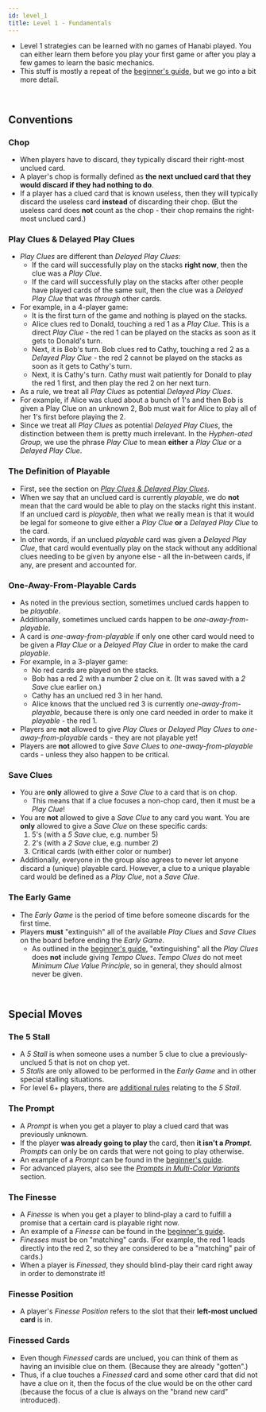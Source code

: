 ```yaml
---
id: level_1
title: Level 1 - Fundamentals
---
```


- Level 1 strategies can be learned with no games of Hanabi played. You can either learn them before you play your first game or after you play a few games to learn the basic mechanics.
- This stuff is mostly a repeat of the [beginner's guide](beginner.md), but we go into a bit more detail.

<br />

## Conventions

### Chop

- When players have to discard, they typically discard their right-most unclued card.
- A player's chop is formally defined as **the next unclued card that they would discard if they had nothing to do**.
- If a player has a clued card that is known useless, then they will typically discard the useless card **instead** of discarding their chop. (But the useless card does **not** count as the chop - their chop remains the right-most unclued card.)

### Play Clues & Delayed Play Clues

- *Play Clues* are different than *Delayed Play Clues*:
  - If the card will successfully play on the stacks **right now**, then the clue was a *Play Clue*.
  - If the card will successfully play on the stacks after other people have played cards of the same suit, then the clue was a *Delayed Play Clue* that was *through* other cards.
- For example, in a 4-player game:
  - It is the first turn of the game and nothing is played on the stacks.
  - Alice clues red to Donald, touching a red 1 as a *Play Clue*. This is a direct *Play Clue* - the red 1 can be played on the stacks as soon as it gets to Donald's turn.
  - Next, it is Bob's turn. Bob clues red to Cathy, touching a red 2 as a *Delayed Play Clue* - the red 2 cannot be played on the stacks as soon as it gets to Cathy's turn.
  - Next, it is Cathy's turn. Cathy must wait patiently for Donald to play the red 1 first, and then play the red 2 on her next turn.
- As a rule, we treat all *Play Clues* as potential *Delayed Play Clues*.
- For example, if Alice was clued about a bunch of 1's and then Bob is given a Play Clue on an unknown 2, Bob must wait for Alice to play all of her 1's first before playing the 2.
- Since we treat all *Play Clues* as potential *Delayed Play Clues*, the distinction between them is pretty much irrelevant. In the *Hyphen-ated Group*, we use the phrase *Play Clue* to mean **either** a *Play Clue* or a *Delayed Play Clue*.

### The Definition of Playable

- First, see the section on *[Play Clues & Delayed Play Clues](#play-clues--delayed-play-clues)*.
- When we say that an unclued card is currently *playable*, we do **not** mean that the card would be able to play on the stacks right this instant. If an unclued card is *playable*, then what we really mean is that it would be legal for someone to give either a *Play Clue* **or** a *Delayed Play Clue* to the card.
- In other words, if an unclued *playable* card was given a *Delayed Play Clue*, that card would eventually play on the stack without any additional clues needing to be given by anyone else - all the in-between cards, if any, are present and accounted for.

### One-Away-From-Playable Cards

- As noted in the previous section, sometimes unclued cards happen to be *playable*.
- Additionally, sometimes unclued cards happen to be *one-away-from-playable*.
- A card is *one-away-from-playable* if only one other card would need to be given a *Play Clue* or a *Delayed Play Clue* in order to make the card *playable*.
- For example, in a 3-player game:
  - No red cards are played on the stacks.
  - Bob has a red 2 with a number 2 clue on it. (It was saved with a *2 Save* clue earlier on.)
  - Cathy has an unclued red 3 in her hand.
  - Alice knows that the unclued red 3 is currently *one-away-from-playable*, because there is only one card needed in order to make it *playable* - the red 1.
- Players are **not** allowed to give *Play Clues* or *Delayed Play Clues* to *one-away-from-playable* cards - they are not playable yet!
- Players are **not** allowed to give *Save Clues* to *one-away-from-playable* cards - unless they also happen to be critical.

### Save Clues

- You are **only** allowed to give a *Save Clue* to a card that is on chop.
  - This means that if a clue focuses a non-chop card, then it must be a *Play Clue*!
- You are **not** allowed to give a *Save Clue* to any card you want. You are **only** allowed to give a *Save Clue* on these specific cards:
  1. 5's (with a *5 Save* clue, e.g. number 5)
  2. 2's (with a *2 Save* clue, e.g. number 2)
  3. Critical cards (with either color or number)
- Additionally, everyone in the group also agrees to never let anyone discard a (unique) playable card. However, a clue to a unique playable card would be defined as a *Play Clue*, not a *Save Clue*.

### The Early Game

- The *Early Game* is the period of time before someone discards for the first time.
- Players **must** "extinguish" all of the available *Play Clues* and *Save Clues* on the board before ending the *Early Game*.
  - As outlined in the [beginner's guide](beginner.md#3---minimum-clue-value-principle-and-tempo-clues), "extinguishing" all the *Play Clues* does **not** include giving *Tempo Clues*. *Tempo Clues* do not meet *Minimum Clue Value Principle*, so in general, they should almost never be given.

<br />

## Special Moves

### The 5 Stall

- A *5 Stall* is when someone uses a number 5 clue to clue a previously-unclued 5 that is not on chop yet.
- *5 Stalls* are only allowed to be performed in the *Early Game* and in other special stalling situations.
- For level 6+ players, there are [additional rules](level_6#the-early-game-intermediate-section) relating to the *5 Stall*.

### The Prompt

- A *Prompt* is when you get a player to play a clued card that was previously unknown.
- If the player **was already going to play** the card, then **it isn't a *Prompt***. *Prompts* can only be on cards that were not going to play otherwise.
- An example of a *Prompt* can be found in the [beginner's guide](beginner.md#the-prompt).
- For advanced players, also see the *[Prompts in Multi-Color Variants](level_4.md#prompts-in-multi-color-variants)* section.

### The Finesse

- A *Finesse* is when you get a player to blind-play a card to fulfill a promise that a certain card is playable right now.
- An example of a *Finesse* can be found in the [beginner's guide](beginner.md#the-finesse).
- *Finesses* must be on "matching" cards. (For example, the red 1 leads directly into the red 2, so they are considered to be a "matching" pair of cards.)
- When a player is *Finessed*, they should blind-play their card right away in order to demonstrate it!

### Finesse Position

- A player's *Finesse Position* refers to the slot that their **left-most unclued card** is in.

### Finessed Cards

- Even though *Finessed* cards are unclued, you can think of them as having an invisible clue on them. (Because they are already "gotten".)
- Thus, if a clue touches a *Finessed* card and some other card that did not have a clue on it, then the focus of the clue would be on the other card (because the focus of a clue is always on the "brand new card" introduced).
